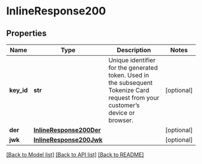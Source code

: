 # InlineResponse200

## Properties
Name | Type | Description | Notes
------------ | ------------- | ------------- | -------------
**key_id** | **str** | Unique identifier for the generated token. Used in the subsequent Tokenize Card request from your customer’s device or browser. | [optional] 
**der** | [**InlineResponse200Der**](InlineResponse200Der.md) |  | [optional] 
**jwk** | [**InlineResponse200Jwk**](InlineResponse200Jwk.md) |  | [optional] 

[[Back to Model list]](../README.md#documentation-for-models) [[Back to API list]](../README.md#documentation-for-api-endpoints) [[Back to README]](../README.md)


